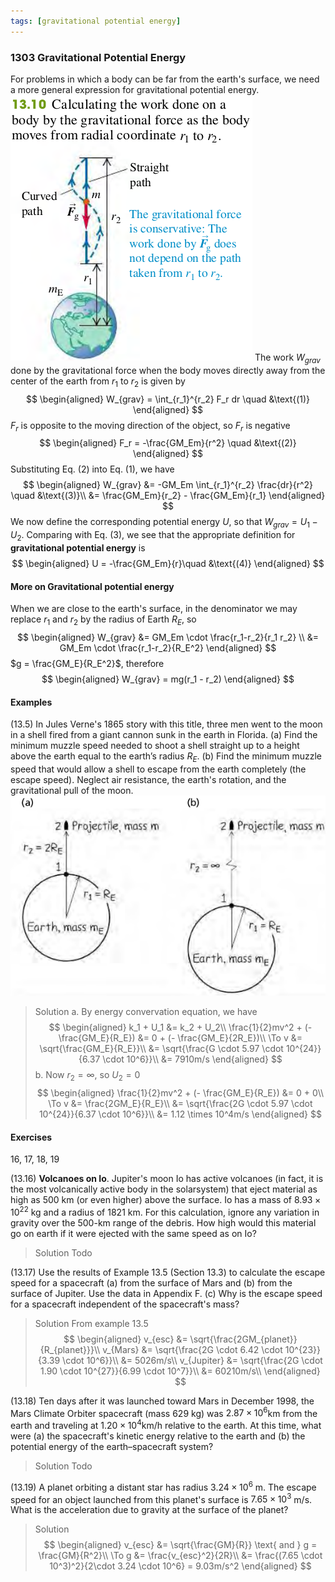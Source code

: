 ```yaml
---
tags: [gravitational potential energy]
---
```


### 1303 Gravitational Potential Energy
For problems in which a body can be far from the earth's surface, we need a more general expression for gravitational potential energy.
![Graph](../assets/fig_1310.png)
The work $W_{grav}$ done by the gravitational force when the body moves directly away from the center of the earth from $r_1$ to $r_2$ is given by
$$
\begin{aligned}
W_{grav} = \int_{r_1}^{r_2} F_r dr \quad &\text{(1)}
\end{aligned}
$$
$F_r$ is opposite to the moving direction of the object, so $F_r$ is negative
$$
\begin{aligned}
F_r = -\frac{GM_Em}{r^2} \quad &\text{(2)}
\end{aligned}
$$
Substituting Eq. (2) into Eq. (1), we have
$$
\begin{aligned}
W_{grav} &= -GM_Em \int_{r_1}^{r_2} \frac{dr}{r^2} \quad &\text{(3)}\\
&= \frac{GM_Em}{r_2} - \frac{GM_Em}{r_1}
\end{aligned}
$$
We now define the corresponding potential energy $U$, so that $W_{grav} = U_1 - U_2$. Comparing with Eq. (3), we see that the appropriate definition for **gravitational potential energy** is
$$
\begin{aligned}
U = -\frac{GM_Em}{r}\quad &\text{(4)}
\end{aligned}
$$

#### More on Gravitational potential energy
When we are close to the earth's surface, in the denominator we may replace $r_1$ and $r_2$ by the radius of Earth $R_E$, so
$$
\begin{aligned}
W_{grav} &= GM_Em \cdot \frac{r_1-r_2}{r_1 r_2} \\
&= GM_Em \cdot \frac{r_1-r_2}{R_E^2}
\end{aligned}
$$
$g = \frac{GM_E}{R_E^2}$, therefore
$$
\begin{aligned}
W_{grav} = mg(r_1 - r_2)
\end{aligned}
$$

#### Examples
(13.5) In Jules Verne's 1865 story with this title, three men went to the moon in a shell fired from a giant cannon sunk in the earth in Florida.
(a) Find the minimum muzzle speed needed to shoot a shell straight up to a height above the earth equal to the earth’s radius $R_E$.
(b) Find the minimum muzzle speed that would allow a shell to escape from the earth completely (the escape speed). Neglect air resistance, the earth's rotation, and the gravitational pull of the moon.
![Graph](../assets/ex_1305.png)
>Solution
a. By energy convervation equation, we have
$$
\begin{aligned}
k_1 + U_1 &= k_2 + U_2\\
\frac{1}{2}mv^2 + (- \frac{GM_E}{R_E}) &= 0 + (- \frac{GM_E}{2R_E})\\
\To v &= \sqrt{\frac{GM_E}{R_E}}\\
&= \sqrt{\frac{G \cdot 5.97 \cdot 10^{24}}{6.37 \cdot 10^6}}\\
&= 7910m/s
\end{aligned}
$$
b. Now $r_2 = \infty$, so $U_2 = 0$
$$
\begin{aligned}
\frac{1}{2}mv^2 + (- \frac{GM_E}{R_E}) &= 0 + 0\\
\To v &= \frac{2GM_E}{R_E}\\
&= \sqrt{\frac{2G \cdot 5.97 \cdot 10^{24}}{6.37 \cdot 10^6}}\\
&= 1.12 \times 10^4m/s
\end{aligned}
$$

#### Exercises
16, 17, 18, 19

(13.16) **Volcanoes on Io**. Jupiter's moon Io has active volcanoes (in fact, it is the most volcanically active body in the solarsystem) that eject material as high as 500 km (or even higher) above the surface. Io has a mass of $8.93 \times 10^{22}$ kg and a radius of 1821 km. For this calculation, ignore any variation in gravity over the 500-km range of the debris. How high would this material go on earth if it were ejected with the same speed as on Io?
>Solution
Todo

(13.17) Use the results of Example 13.5 (Section 13.3) to calculate the escape speed for a spacecraft (a) from the surface of Mars and (b) from the surface of Jupiter. Use the data in Appendix F. (c) Why is the escape speed for a spacecraft independent of the spacecraft's mass?
>Solution
From example 13.5
$$
\begin{aligned}
v_{esc} &= \sqrt{\frac{2GM_{planet}}{R_{planet}}}\\
v_{Mars} &= \sqrt{\frac{2G \cdot 6.42 \cdot 10^{23}}{3.39 \cdot 10^6}}\\
&= 5026m/s\\
v_{Jupiter} &= \sqrt{\frac{2G \cdot 1.90 \cdot 10^{27}}{6.99 \cdot 10^7}}\\
&= 60210m/s\\
\end{aligned}
$$

(13.18) Ten days after it was launched toward Mars in December 1998, the Mars Climate Orbiter spacecraft (mass 629 kg) was $2.87 \times 10^6$km from the earth and traveling at $1.20 \times 10^4$km/h relative to the earth. At this time, what were (a) the spacecraft's kinetic energy relative to the earth and (b) the potential energy of the earth–spacecraft system?
>Solution
Todo

(13.19) A planet orbiting a distant star has radius $3.24 \times 10^6$ m. The escape speed for an object launched from this planet's surface is $7.65 \times 10^3$ m/s. What is the acceleration due to gravity at the surface of the planet?
>Solution
$$
\begin{aligned}
v_{esc} &= \sqrt{\frac{GM}{R}} \text{ and } g = \frac{GM}{R^2}\\
\To g &= \frac{v_{esc}^2}{2R}\\
&= \frac{(7.65 \cdot 10^3)^2}{2\cdot 3.24 \cdot 10^6} = 9.03m/s^2
\end{aligned}
$$
